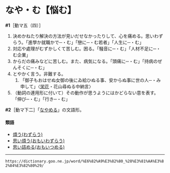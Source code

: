 # なや・む【悩む】
**\#1**［動マ五（四）］

1.  決めかねたり解決の方法が見いだせなかったりして、心を痛める。思いわずらう。「進學か就職かで─・む」「戀に─・む若者」「人生に─・む」
2.  対応や處理がむずかしくて苦しむ。困る。「騒音に─・む」「人材不足に─・む企業」
3.  からだの痛みなどに苦しむ。また、病気になる。「頭痛に─・む」「持病のぜんそくに─・む」
4.  とやかく言う。非難する。    
    1.  「御子もおはせぬ女御の後にゐ給ひぬる事、安からぬ事に世の人─・み申して」〈[栄花](https://dictionary.goo.ne.jp/word/%E6%A0%84%E8%8A%B1%E7%89%A9%E8%AA%9E/#jn-21928)・花山尋ぬる中納言〉
5.  （動詞の連用形に付いて）その動作が思うようにはかどらない意を表す。「伸び─・む」「行き─・む」
    

**\#2**［動マ下二］「[なやめる](https://dictionary.goo.ne.jp/word/%E6%82%A9%E3%82%81%E3%82%8B/#jn-165176)」の文語形。

#### 類語

-   [煩う(わずらう)](https://dictionary.goo.ne.jp/word/%E7%85%A9%E3%81%86/#jn-238171)
-   [思い煩う(おもいわずらう)](https://dictionary.goo.ne.jp/word/%E6%80%9D%E3%81%84%E7%85%A9%E3%81%86/#jn-33354)
-   [思い詰める(おもいつめる)](おもいつめる（思い詰める）)

---
`https://dictionary.goo.ne.jp/word/%E6%82%A9%E3%82%80_%28%E3%81%AA%E3%82%84%E3%82%80%29/`
